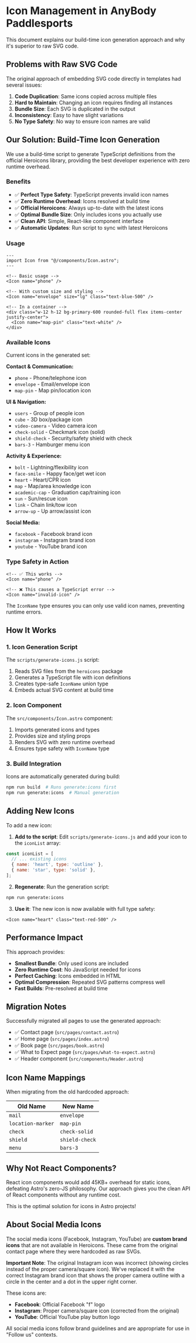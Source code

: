 # Icon Management in AnyBody Paddlesports

This document explains our build-time icon generation approach and why it's superior to raw SVG code.

## Problems with Raw SVG Code

The original approach of embedding SVG code directly in templates had several issues:

1. **Code Duplication**: Same icons copied across multiple files
2. **Hard to Maintain**: Changing an icon requires finding all instances
3. **Bundle Size**: Each SVG is duplicated in the output
4. **Inconsistency**: Easy to have slight variations
5. **No Type Safety**: No way to ensure icon names are valid

## Our Solution: Build-Time Icon Generation

We use a build-time script to generate TypeScript definitions from the official Heroicons library, providing the best developer experience with zero runtime overhead.

### Benefits

- ✅ **Perfect Type Safety**: TypeScript prevents invalid icon names
- ✅ **Zero Runtime Overhead**: Icons resolved at build time
- ✅ **Official Heroicons**: Always up-to-date with the latest icons
- ✅ **Optimal Bundle Size**: Only includes icons you actually use
- ✅ **Clean API**: Simple, React-like component interface
- ✅ **Automatic Updates**: Run script to sync with latest Heroicons

### Usage

```astro
---
import Icon from "@/components/Icon.astro";
---

<!-- Basic usage -->
<Icon name="phone" />

<!-- With custom size and styling -->
<Icon name="envelope" size="lg" class="text-blue-500" />

<!-- In a container -->
<div class="w-12 h-12 bg-primary-600 rounded-full flex items-center justify-center">
  <Icon name="map-pin" class="text-white" />
</div>
```

### Available Icons

Current icons in the generated set:

**Contact & Communication:**

- `phone` - Phone/telephone icon
- `envelope` - Email/envelope icon
- `map-pin` - Map pin/location icon

**UI & Navigation:**

- `users` - Group of people icon
- `cube` - 3D box/package icon
- `video-camera` - Video camera icon
- `check-solid` - Checkmark icon (solid)
- `shield-check` - Security/safety shield with check
- `bars-3` - Hamburger menu icon

**Activity & Experience:**

- `bolt` - Lightning/flexibility icon
- `face-smile` - Happy face/get wet icon
- `heart` - Heart/CPR icon
- `map` - Map/area knowledge icon
- `academic-cap` - Graduation cap/training icon
- `sun` - Sun/rescue icon
- `link` - Chain link/tow icon
- `arrow-up` - Up arrow/assist icon

**Social Media:**

- `facebook` - Facebook brand icon
- `instagram` - Instagram brand icon
- `youtube` - YouTube brand icon

### Type Safety in Action

```astro
<!-- ✅ This works -->
<Icon name="phone" />

<!-- ❌ This causes a TypeScript error -->
<Icon name="invalid-icon" />
```

The `IconName` type ensures you can only use valid icon names, preventing runtime errors.

## How It Works

### 1. Icon Generation Script

The `scripts/generate-icons.js` script:

1. Reads SVG files from the `heroicons` package
2. Generates a TypeScript file with icon definitions
3. Creates type-safe `IconName` union type
4. Embeds actual SVG content at build time

### 2. Icon Component

The `src/components/Icon.astro` component:

1. Imports generated icons and types
2. Provides size and styling props
3. Renders SVG with zero runtime overhead
4. Ensures type safety with `IconName` type

### 3. Build Integration

Icons are automatically generated during build:

```bash
npm run build  # Runs generate:icons first
npm run generate:icons  # Manual generation
```

## Adding New Icons

To add a new icon:

1. **Add to the script**: Edit `scripts/generate-icons.js` and add your icon to the `iconList` array:

```javascript
const iconList = [
  // ... existing icons
  { name: 'heart', type: 'outline' },
  { name: 'star', type: 'solid' },
];
```

2. **Regenerate**: Run the generation script:

```bash
npm run generate:icons
```

3. **Use it**: The new icon is now available with full type safety:

```astro
<Icon name="heart" class="text-red-500" />
```

## Performance Impact

This approach provides:

- **Smallest Bundle**: Only used icons are included
- **Zero Runtime Cost**: No JavaScript needed for icons
- **Perfect Caching**: Icons embedded in HTML
- **Optimal Compression**: Repeated SVG patterns compress well
- **Fast Builds**: Pre-resolved at build time

## Migration Notes

Successfully migrated all pages to use the generated approach:

- ✅ Contact page (`src/pages/contact.astro`)
- ✅ Home page (`src/pages/index.astro`)
- ✅ Book page (`src/pages/book.astro`)
- ✅ What to Expect page (`src/pages/what-to-expect.astro`)
- ✅ Header component (`src/components/Header.astro`)

## Icon Name Mappings

When migrating from the old hardcoded approach:

| Old Name | New Name |
|----------|----------|
| `mail` | `envelope` |
| `location-marker` | `map-pin` |
| `check` | `check-solid` |
| `shield` | `shield-check` |
| `menu` | `bars-3` |

## Why Not React Components?

React icon components would add 45KB+ overhead for static icons, defeating Astro's zero-JS philosophy. Our approach gives you the clean API of React components without any runtime cost.

This is the optimal solution for icons in Astro projects!

## About Social Media Icons

The social media icons (Facebook, Instagram, YouTube) are **custom brand icons** that are not available in Heroicons. These came from the original contact page where they were hardcoded as raw SVGs.

**Important Note**: The original Instagram icon was incorrect (showing circles instead of the proper camera/square icon). We've replaced it with the correct Instagram brand icon that shows the proper camera outline with a circle in the center and a dot in the upper right corner.

These icons are:

- **Facebook**: Official Facebook "f" logo
- **Instagram**: Proper camera/square icon (corrected from the original)
- **YouTube**: Official YouTube play button logo

All social media icons follow brand guidelines and are appropriate for use in "Follow us" contexts.
